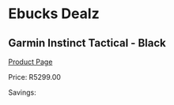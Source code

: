 
# Ebucks Dealz
## Garmin Instinct Tactical - Black
[Product Page](https://www.ebucks.com/web/shop/productSelected.do?prodId=1232842583&catId=872270976)

Price: R5299.00

Savings: 


	